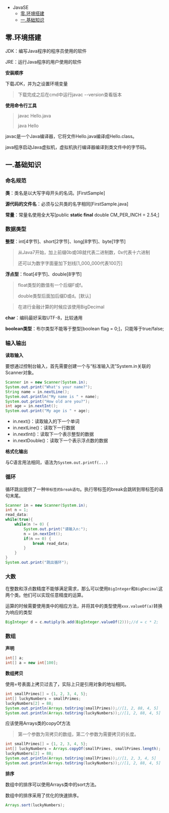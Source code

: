 * JavaSE
  * <a href="#零.环境搭建">零.环境搭建</a>
  * <a href="#一.基础知识">一.基础知识</a>

## <div id = "">零.环境搭建</div>


JDK：编写Java程序的程序员使用的软件

JRE：运行Java程序的用户使用的软件

**安装顺序**

下载JDK，并为之设置环境变量

> 下载完成之后在cmd中运行javac --version查看版本

**使用命令行工具**

> javac Hello.java
>
> java Hello

javac是一个Java编译器，它将文件Hello.java编译成Hello.class。

java程序启动Java虚拟机，虚拟机执行编译器编译到类文件中的字节码。

## <div id = "一.基础知识">一.基础知识</div>

### 命名规范

**类**：类名是以大写字母开头的名词。[FirstSample]

**源代码的文件名**：必须与公共类的名字相同[FirstSample.java]

**常量**：常量名使用全大写[public **static final** double CM_PER_INCH = 2.54;]





### 数据类型

**整型**：int[4字节]、short[2字节]、long[8字节]、byte[1字节]

> 从Java7开始，加上前缀0b或0B就代表二进制数，0x代表十六进制
>
> 还可以为数字字面量加下划线[1_000_000代表100万]

**浮点型**：float[4字节]、double[8字节]

> float类型的数值有一个后缀F或f。
>
> double类型后面加后缀D或d。[默认]

> 在进行金融计算的时候应该使用BigDecimal

**char**：编码最好采取UTF-8，比较通用

**boolean类型**：布尔类型不能等于整型[boolean flag = 0;]，只能等于true/false;



### 输入输出

**读取输入**

要想通过控制台输入，首先需要创建一个与“标准输入流”System.in关联的Scanner对象。

~~~java
Scanner in = new Scanner(System.in);
System.out.print("What's your name?");
String name = in.nextLine();
System.out.println("My name is " + name);
System.out.print("How old are you?");
int age = in.nextInt();
System.out.print("My age is " + age);
~~~

* in.next()：读取输入的下一个单词
* in.nextLine()：读取下一行数据
* in.nextInt()：读取下一个表示整型的数据
* in.nextDouble()：读取下一个表示浮点数的数据



**格式化输出**

与C语言用法相同，语法为`System.out.printf(...)`



### 循环

循环跳出提供了一种`带标签的break语句`。执行带标签的break会跳转到带标签的语句末尾。

~~~java
Scanner in = new Scanner(System.in);
int n = 1;
read_data:
while(true){
    while(n != 0) {
        System.out.print("请输入n:");
        n = in.nextInt();
        if(n == 0) {
            break read_data;
        }
    }
}
System.out.print("跳出循环");
~~~



### 大数

在整数和浮点数精度不能够满足需求，那么可以使用`BigInteger`和`BigDecimal`这两个类。他们可以实现任意精度的运算。



运算的时候需要使用类中的相应方法，并将其中的类型使用`xxx.valueOf(a)`转换为响应的类型

~~~java
BigInteger d = c.mutiply(b.add(BigInteger.valueOf(2)));//d = c * 2;
~~~



### 数组

**声明**

~~~java
int[] a;
int[] a = new int[100];
~~~

**数组拷贝**

使用=号表面上拷贝过去了，实际上只是引用对象的地址相同。

~~~java
int smallPrimes[] = {1, 2, 3, 4, 5};
int[] luckyNumbers = smallPrimes;	
luckyNumbers[2] = 88;		
System.out.println(Arrays.toString(smallPrimes));//[1, 2, 88, 4, 5]
System.out.println(Arrays.toString(luckyNumbers));//[1, 2, 88, 4, 5]
~~~

应该使用Arrays类的copyOf方法

> 第一个参数为背拷贝的数组，第二个参数为需要拷贝的长度。

~~~java
int smallPrimes[] = {1, 2, 3, 4, 5};
int[] luckyNumbers = Arrays.copyOf(smallPrimes, smallPrimes.length);
luckyNumbers[2] = 88;
System.out.println(Arrays.toString(smallPrimes));//[1, 2, 3, 4, 5]
System.out.println(Arrays.toString(luckyNumbers));//[1, 2, 88, 4, 5]
~~~

**排序**

数组中的排序可以使用Arrays类中的sort方法。

数组中的排序采用了优化的快速排序。

~~~java
Arrays.sort(luckyNumbers);
~~~


